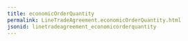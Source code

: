```yaml
---
title: economicOrderQuantity
permalink: LineTradeAgreement.economicOrderQuantity.html
jsonid: linetradeagreement_economicorderquantity
---
```

